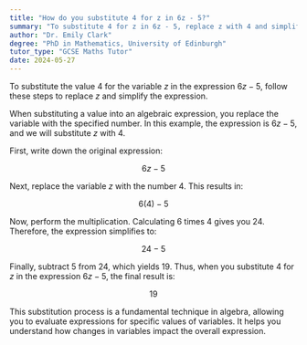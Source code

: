 ```yaml
---
title: "How do you substitute 4 for z in 6z - 5?"
summary: "To substitute 4 for z in 6z - 5, replace z with 4 and simplify the expression."
author: "Dr. Emily Clark"
degree: "PhD in Mathematics, University of Edinburgh"
tutor_type: "GCSE Maths Tutor"
date: 2024-05-27
---
```


To substitute the value $4$ for the variable $z$ in the expression $6z - 5$, follow these steps to replace $z$ and simplify the expression.

When substituting a value into an algebraic expression, you replace the variable with the specified number. In this example, the expression is $6z - 5$, and we will substitute $z$ with $4$.

First, write down the original expression:

$$
6z - 5
$$

Next, replace the variable $z$ with the number $4$. This results in:

$$
6(4) - 5
$$

Now, perform the multiplication. Calculating $6$ times $4$ gives you $24$. Therefore, the expression simplifies to:

$$
24 - 5
$$

Finally, subtract $5$ from $24$, which yields $19$. Thus, when you substitute $4$ for $z$ in the expression $6z - 5$, the final result is:

$$
19
$$

This substitution process is a fundamental technique in algebra, allowing you to evaluate expressions for specific values of variables. It helps you understand how changes in variables impact the overall expression.
    